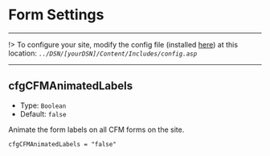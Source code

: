 # Form Settings
---
!> To configure your site, modify the config file (installed [here](/setup?id=installation)) at this location: *`../DSN/[yourDSN]/Content/Includes/config.asp`*

---


## cfgCFMAnimatedLabels
- Type: `Boolean`
- Default: `false`

Animate the form labels on all CFM forms on the site.

    cfgCFMAnimatedLabels = "false"
